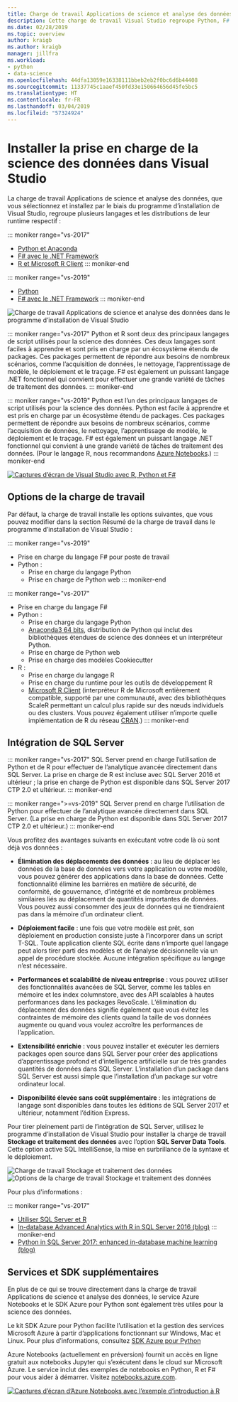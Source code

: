 ```yaml
---
title: Charge de travail Applications de science et analyse des données
description: Cette charge de travail Visual Studio regroupe Python, F# et les distributions de leur runtime respectif, Anaconda inclus. (R est inclus dans Visual Studio 2017 uniquement.)
ms.date: 02/28/2019
ms.topic: overview
author: kraigb
ms.author: kraigb
manager: jillfra
ms.workload:
- python
- data-science
ms.openlocfilehash: 44dfa13059e16338111bbeb2eb2f0bc6d6b44408
ms.sourcegitcommit: 11337745c1aaef450fd33e150664656d45fe5bc5
ms.translationtype: HT
ms.contentlocale: fr-FR
ms.lasthandoff: 03/04/2019
ms.locfileid: "57324924"
---
```

# <a name="install-data-science-support-in-visual-studio"></a>Installer la prise en charge de la science des données dans Visual Studio

La charge de travail Applications de science et analyse des données, que vous sélectionnez et installez par le biais du programme d’installation de Visual Studio, regroupe plusieurs langages et les distributions de leur runtime respectif :

::: moniker range="vs-2017"
- [Python et Anaconda](../python/overview-of-python-tools-for-visual-studio.md)
- [F# avec le .NET Framework](/dotnet/fsharp/)
- [R et Microsoft R Client](../rtvs/index.md)
::: moniker-end

::: moniker range="vs-2019"
- [Python](../python/overview-of-python-tools-for-visual-studio.md)
- [F# avec le .NET Framework](/dotnet/fsharp/)
::: moniker-end

![Charge de travail Applications de science et analyse des données dans le programme d’installation de Visual Studio](media/workload/data-science-workload.png)

::: moniker range="vs-2017"
Python et R sont deux des principaux langages de script utilisés pour la science des données. Ces deux langages sont faciles à apprendre et sont pris en charge par un écosystème étendu de packages. Ces packages permettent de répondre aux besoins de nombreux scénarios, comme l’acquisition de données, le nettoyage, l’apprentissage de modèle, le déploiement et le traçage. F# est également un puissant langage .NET fonctionnel qui convient pour effectuer une grande variété de tâches de traitement des données.
::: moniker-end

::: moniker range="vs-2019"
Python est l’un des principaux langages de script utilisés pour la science des données. Python est facile à apprendre et est pris en charge par un écosystème étendu de packages. Ces packages permettent de répondre aux besoins de nombreux scénarios, comme l’acquisition de données, le nettoyage, l’apprentissage de modèle, le déploiement et le traçage. F# est également un puissant langage .NET fonctionnel qui convient à une grande variété de tâches de traitement des données. (Pour le langage R, nous recommandons [Azure Notebooks](https://notebooks.azure.com).)
::: moniker-end

<!--Note link on the image because this one is large -->
[![Captures d’écran de Visual Studio avec R, Python et F#](media/workload/data-science-workload-screens.png)](media/workload/data-science-workload-screens.png#lightbox)

## <a name="workload-options"></a>Options de la charge de travail

Par défaut, la charge de travail installe les options suivantes, que vous pouvez modifier dans la section Résumé de la charge de travail dans le programme d’installation de Visual Studio :

::: moniker range="vs-2019"
- Prise en charge du langage F# pour poste de travail
- Python :
  - Prise en charge du langage Python
  - Prise en charge de Python web
::: moniker-end

::: moniker range="vs-2017"
- Prise en charge du langage F#
- Python :
  - Prise en charge du langage Python
  - [Anaconda3 64 bits](https://www.continuum.io), distribution de Python qui inclut des bibliothèques étendues de science des données et un interpréteur Python.
  - Prise en charge de Python web
  - Prise en charge des modèles Cookiecutter
- R :
  - Prise en charge du langage R
  - Prise en charge du runtime pour les outils de développement R
  - [Microsoft R Client](/machine-learning-server/r-client/what-is-microsoft-r-client) (interpréteur R de Microsoft entièrement compatible, supporté par une communauté, avec des bibliothèques ScaleR permettant un calcul plus rapide sur des nœuds individuels ou des clusters. Vous pouvez également utiliser n’importe quelle implémentation de R du réseau [CRAN](https://cran.r-project.org/).)
::: moniker-end

## <a name="sql-server-integration"></a>Intégration de SQL Server

::: moniker range="vs-2017"
SQL Server prend en charge l’utilisation de Python et de R pour effectuer de l’analytique avancée directement dans SQL Server. La prise en charge de R est incluse avec SQL Server 2016 et ultérieur ; la prise en charge de Python est disponible dans SQL Server 2017 CTP 2.0 et ultérieur.
::: moniker-end

::: moniker range=">=vs-2019"
SQL Server prend en charge l’utilisation de Python pour effectuer de l’analytique avancée directement dans SQL Server. (La prise en charge de Python est disponible dans SQL Server 2017 CTP 2.0 et ultérieur.)
::: moniker-end

Vous profitez des avantages suivants en exécutant votre code là où sont déjà vos données :

- **Élimination des déplacements des données** : au lieu de déplacer les données de la base de données vers votre application ou votre modèle, vous pouvez générer des applications dans la base de données. Cette fonctionnalité élimine les barrières en matière de sécurité, de conformité, de gouvernance, d’intégrité et de nombreux problèmes similaires liés au déplacement de quantités importantes de données. Vous pouvez aussi consommer des jeux de données qui ne tiendraient pas dans la mémoire d’un ordinateur client.

- **Déploiement facile** : une fois que votre modèle est prêt, son déploiement en production consiste juste à l’incorporer dans un script T-SQL. Toute application cliente SQL écrite dans n’importe quel langage peut alors tirer parti des modèles et de l’analyse décisionnelle via un appel de procédure stockée. Aucune intégration spécifique au langage n’est nécessaire.

- **Performances et scalabilité de niveau entreprise** : vous pouvez utiliser des fonctionnalités avancées de SQL Server, comme les tables en mémoire et les index columnstore, avec des API scalables à hautes performances dans les packages RevoScale. L’élimination du déplacement des données signifie également que vous évitez les contraintes de mémoire des clients quand la taille de vos données augmente ou quand vous voulez accroître les performances de l’application.

- **Extensibilité enrichie** : vous pouvez installer et exécuter les derniers packages open source dans SQL Server pour créer des applications d’apprentissage profond et d’intelligence artificielle sur de très grandes quantités de données dans SQL Server. L’installation d’un package dans SQL Server est aussi simple que l’installation d’un package sur votre ordinateur local.

- **Disponibilité élevée sans coût supplémentaire** : les intégrations de langage sont disponibles dans toutes les éditions de SQL Server 2017 et ultérieur, notamment l’édition Express.

Pour tirer pleinement parti de l’intégration de SQL Server, utilisez le programme d’installation de Visual Studio pour installer la charge de travail **Stockage et traitement des données** avec l’option **SQL Server Data Tools**. Cette option active SQL IntelliSense, la mise en surbrillance de la syntaxe et le déploiement.

![Charge de travail Stockage et traitement des données](media/workload/data-storage-workload.png) &nbsp;&nbsp;&nbsp;&nbsp; ![Options de la charge de travail Stockage et traitement des données](media/workload/data-storage-workload-options.png)

Pour plus d'informations :

::: moniker range="vs-2017"
- [Utiliser SQL Server et R](../rtvs/integrating-sql-server-with-r.md)
- [In-database Advanced Analytics with R in SQL Server 2016 (blog)](https://blogs.technet.microsoft.com/dataplatforminsider/2016/03/29/in-database-advanced-analytics-with-r-in-sql-server-2016/)
::: moniker-end
- [Python in SQL Server 2017: enhanced in-database machine learning (blog)](https://blogs.technet.microsoft.com/dataplatforminsider/2017/04/19/python-in-sql-server-2017-enhanced-in-database-machine-learning/)

## <a name="additional-services-and-sdks"></a>Services et SDK supplémentaires

En plus de ce qui se trouve directement dans la charge de travail Applications de science et analyse des données, le service Azure Notebooks et le SDK Azure pour Python sont également très utiles pour la science des données.

Le kit SDK Azure pour Python facilite l’utilisation et la gestion des services Microsoft Azure à partir d’applications fonctionnant sur Windows, Mac et Linux. Pour plus d’informations, consultez [SDK Azure pour Python](../python/azure-sdk-for-python.md)

Azure Notebooks (actuellement en préversion) fournit un accès en ligne gratuit aux notebooks Jupyter qui s’exécutent dans le cloud sur Microsoft Azure. Le service inclut des exemples de notebooks en Python, R et F# pour vous aider à démarrer. Visitez [notebooks.azure.com](https://notebooks.azure.com/).

<!--Note link on the image because this one is large -->
[![Captures d’écran d’Azure Notebooks avec l’exemple d’introduction à R](media/workload/data-science-workload-notebooks.png)](media/workload/data-science-workload-notebooks.png#lightbox)
